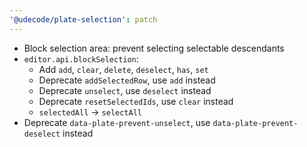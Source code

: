 ```yaml
---
'@udecode/plate-selection': patch
---
```


- Block selection area: prevent selecting selectable descendants
- `editor.api.blockSelection`:
  - Add `add`, `clear`, `delete`, `deselect`, `has`, `set`
  - Deprecate `addSelectedRow`, use `add` instead
  - Deprecate `unselect`, use `deselect` instead
  - Deprecate `resetSelectedIds`, use `clear` instead
  - `selectedAll` -> `selectAll`
- Deprecate `data-plate-prevent-unselect`, use `data-plate-prevent-deselect` instead
